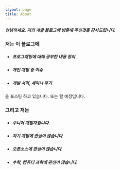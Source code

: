 ```yaml
---
layout: page
title: About
---
```


##### 안녕하세요. 저의 개발 블로그에 방문해 주신것을 감사드립니다. </br>

### 저는 이 블로그에

* ##### 프로그래밍에 대해 공부한 내용 정리
* ##### 개인 개발 중 이슈
* ##### 개발 서적, 세미나 후기

을 포스팅 하고 있습니다. 또는 할 예정입니다.
<br/>
### 그리고 저는
 * ##### 주니어 개발자입니다.
 * ##### 자기 계발에 관심이 많습니다.
 * ##### 오픈소스에 관심이 많습니다.
 * ##### 수학, 컴퓨터 과학에 관심이 많습니다.

